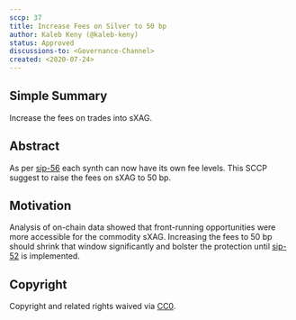 ```yaml
---
sccp: 37
title: Increase Fees on Silver to 50 bp
author: Kaleb Keny (@kaleb-keny)
status: Approved
discussions-to: <Governance-Channel>
created: <2020-07-24>
---
```


## Simple Summary

Increase the fees on trades into sXAG.

## Abstract

<!--A short (~200 word) description of the variable change proposed.-->

As per [sip-56](https://github.com/Synthetixio/SIPs/blob/master/SIPS/sip-56.md) each synth can now have its own fee levels. This SCCP suggest to raise the fees on sXAG to 50 bp.

## Motivation

Analysis of on-chain data showed that front-running opportunities were more accessible for the commodity sXAG. Increasing the fees to 50 bp should shrink that window significantly and bolster the protection until [sip-52](https://sips.synthetix.io/sips/sip-52) is implemented.

## Copyright

Copyright and related rights waived via [CC0](https://creativecommons.org/publicdomain/zero/1.0/).
